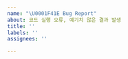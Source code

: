 ```yaml
---
name: "\U0001F41E Bug Report"
about: 코드 실행 오류, 예기치 않은 결과 발생
title: ''
labels: ''
assignees: ''

---
```




